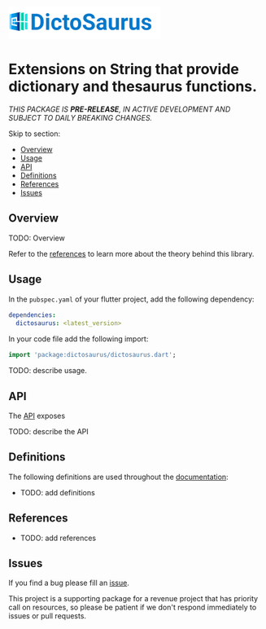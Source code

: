 <!-- 
BSD 3-Clause License
Copyright (c) 2022, GM Consult Pty Ltd
All rights reserved. 
-->

<!-- <p align="left">
  <a href="https://github.com/GM-Consult-Pty-Ltd">
    <img src="static-assets/favicon.png?v1" height="30">
  </a>
  <span style="font-size: 36px; color:#0079cc; font-weight: bold">&nbsp;DictoSaurus</span>
</p> -->


<!-- <p align="center">
  <a href="https://pub.dev/packages/dictosaurus">
    <img src="https://img.shields.io/pub/v/dictosaurus?label=pub.dev&labelColor=333940&logo=dart">
  </a>
  <a href="https://github.com/dictosaurus/dictosaurus/actions/workflows/test.yml">
    <img src="https://img.shields.io/github/workflow/status/dictosaurus/dictosaurus/Dart%20CI/main?label=tests&labelColor=333940&logo=github">
  </a>
  <a href="https://app.codecov.io/gh/dictosaurus/dictosaurus">
    <img src="https://img.shields.io/codecov/c/github/dictosaurus/dictosaurus?logo=codecov&logoColor=fff&labelColor=333940">
  </a>
  <a href="https://t.me/dictosaurusdb">
    <img src="https://img.shields.io/static/v1?label=join&message=dictosaurusdb&labelColor=333940&logo=telegram&logoColor=white&color=229ED9">
  </a>
  <a href="https://twitter.com/simonleier">
    <img src="https://img.shields.io/twitter/follow/simonleier?style=flat&label=Follow&color=1DA1F2&labelColor=333940&logo=twitter&logoColor=fff">
  </a>
</p> -->

<!-- <p align="center">
  <a href="https://dictosaurus.dev">Quickstart</a> •
  <a href="https://dictosaurus.dev/schema">Documentation</a> •
  <a href="https://github.com/dictosaurus/samples">Sample Apps</a> •
  <a href="https://github.com/dictosaurus/dictosaurus/discussions">Support & Ideas</a> •
  <a href="https://pub.dev/packages/dictosaurus">Pub.dev</a>
</p> -->

<!-- # dictosaurus -->

[![GM Consult Pty Ltd](https://raw.githubusercontent.com/GM-Consult-Pty-Ltd/dictosaurus/main/assets/images/dictosaurus.png?raw=true "GM Consult Pty Ltd")](https://github.com/GM-Consult-Pty-Ltd)
# **Extensions on String that provide dictionary and thesaurus functions.**

*THIS PACKAGE IS **PRE-RELEASE**, IN ACTIVE DEVELOPMENT AND SUBJECT TO DAILY BREAKING CHANGES.*

Skip to section:
- [Overview](#overview)
- [Usage](#usage)
- [API](#api)
- [Definitions](#definitions)
- [References](#references)
- [Issues](#issues)

## Overview

TODO: Overview

Refer to the [references](#references) to learn more about the theory behind this library.

## Usage

In the `pubspec.yaml` of your flutter project, add the following dependency:

```yaml
dependencies:
  dictosaurus: <latest_version>
```

In your code file add the following import:

```dart
import 'package:dictosaurus/dictosaurus.dart';
```

TODO: describe usage.

## API

The [API](https://pub.dev/documentation/dictosaurus/latest/) exposes

TODO: describe the API

## Definitions

The following definitions are used throughout the [documentation](https://pub.dev/documentation/dictosaurus/latest/):
* TODO: add definitions

## References

* TODO: add references

## Issues

If you find a bug please fill an [issue](https://github.com/GM-Consult-Pty-Ltd/dictosaurus/issues).  

This project is a supporting package for a revenue project that has priority call on resources, so please be patient if we don't respond immediately to issues or pull requests.


